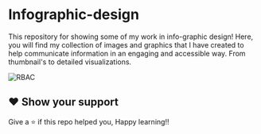 # Infographic-design
This repository for showing some of my work in info-graphic design! Here, you will find my collection of images and graphics that I have created to help communicate information in an engaging and accessible way. From thumbnail's to detailed visualizations.

![RBAC](https://user-images.githubusercontent.com/58173938/217902739-f7b283dd-74b3-4a9d-a918-b462e8338616.jpeg)

## ❤ Show your support

Give a ⭐️ if this repo helped you, Happy learning!!
